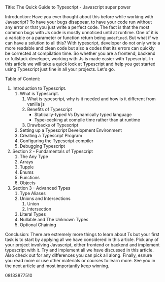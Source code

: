 Title: The Quick Guide to Typescript - Javascript super power

Introduction:
Have you ever thought about this before while working with Javascript? To have your bugs disappear, to have your code run without any error or that you just write a perfect code. The fact is that the most common bugs with Js code is mostly unnoticed until at runtime. One of it is a variable or a parameter or function return being `undefined`. But what if we can have a solution to all this? With typescript, developer do not only write a more readable and clean code but also a codes that its errors can quickly be corrected at compilation time. So whether you are a frontend, backend or fullstack developer, working with Js is made easier with Typescript. In this article we will take a quick look at Typescript and help you get started using Typescript just fine in all your projects. Let's go.

Table of Content:
1. Introduction to Typescript.
    1. What is Typescript.
        1. What is typescript, why is it needed and how is it different from vanilla js
        2. Benefits of Typescript
            - Statically-typed Vs Dynamically typed language
            - Type-cecking at compile time rather than at runtime
        3. Drawbacks of Typescript
    2. Setting up a Typescript Development Environment
    3. Creating a Typescript Program
    4. Configuring the Typescript compiler
    5. Debugging Typescript
2. Section 2 - Fundamentals of Typescript
    1. The Any Type
    2. Arrays
    3. Tupple
    4. Enums
    5. Functions
    6. Objects
3. Section 3 - Advanced Types
    1. Type Aliases
    2. Unions and Intersections
        1. Union
        2. Intersection
    3. Literal Types
    4. Nullable and The Unknown Types
    5. Optional Chaining

Conclusion:
There are extremely more things to learn about Ts but your first task is to start by applying all we have considered in this article. Pick any of your project involving Javascript, either frontend or backend and implement typescript with it. Try and implement all we have discussed in this article. Also check out for any differences you can pick all along. Finally, esnure you read more or use other materials or courses to learn more. See you in the next article and most importantly keep winning.

08133877510

